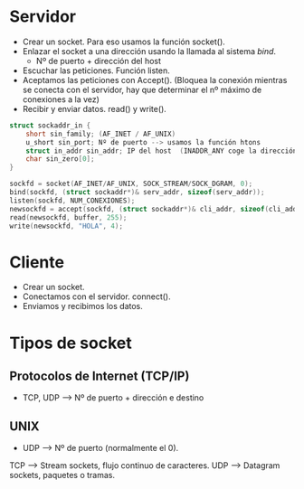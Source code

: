 
# Servidor

- Crear un socket. Para eso usamos la función socket().
- Enlazar el socket a una dirección usando la llamada al sistema *bind*.
  - Nº de puerto + dirección del host
- Escuchar las peticiones. Función listen.
- Aceptamos las peticiones con Accept(). (Bloquea la conexión mientras se conecta con el servidor, hay que determinar el nº máximo de conexiones a la vez)
- Recibir y enviar datos. read() y write().

```cpp
struct sockaddr_in {
	short sin_family; (AF_INET / AF_UNIX)
	u_short sin_port; Nº de puerto --> usamos la función htons
	struct in_addr sin_addr; IP del host  (INADDR_ANY coge la dirección de la máquina)
	char sin_zero[0];
}

sockfd = socket(AF_INET/AF_UNIX, SOCK_STREAM/SOCK_DGRAM, 0);
bind(sockfd, (struct sockaddr*)& serv_addr, sizeof(serv_addr));
listen(sockfd, NUM_CONEXIONES);
newsockfd = accept(sockfd, (struct sockaddr*)& cli_addr, sizeof(cli_addr));
read(newsockfd, buffer, 255);
write(newsockfd, "HOLA", 4);
```


# Cliente

- Crear un socket.
- Conectamos con el servidor. connect().
- Enviamos y recibimos los datos.


# Tipos de socket

## Protocolos de Internet (TCP/IP)
- TCP, UDP --> Nº de puerto + dirección e destino

## UNIX
- UDP --> Nº de puerto (normalmente el 0).


TCP --> Stream sockets, flujo continuo de caracteres.
UDP --> Datagram sockets, paquetes o tramas.


